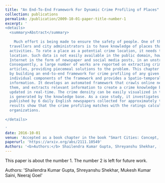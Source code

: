 ```yaml
---
title: "An End-To-End Framework For Dynamic Crime Profiling of Places"
collection: publications
permalink: /publication/2009-10-01-paper-title-number-1
excerpt: ' 
<details> 
  <summary>Abstract</summary>
  
    Much effort is being made to ensure the safety of people. One of the main requirements of
  travellers and city administrators is to have knowledge of places that are more prone to criminal
  activities. To rate a place as a potential crime location, it needs the past crime history at that
  location. Such data is not easily available in the public domain, however, it floats around on the
  Internet in the form of newspaper and social media posts, in an unstructured manner though.
  Consequently, a large number of works are reported on extracting crime information from news
  articles, providing piecemeal solutions to the problem. This chapter complements these works
  by building an end-to-end framework for crime profiling of any given location/area. It customizes
  individual components of the framework and provides a Spatio-temporal integration of crime
  information. It develops an automated framework that crawls online news articles, analyzes
  them, and extracts relevant information to create a crime knowledge base that gets dynamically
  updated in real-time. The crime density can be easily visualized in the form of a heat map which
  is generated by the knowledge base. As a case study, it investigates 345448 news articles
  published by 6 daily English newspapers collected for approximately two years. Experimental
  results show that the crime profiling matches with the ratings calculated manually by various
  organizations.
  
</details>

'
date: 2016-10-01
venue: 'Accepted as a book chapter in the book "Smart Cities: Concept, Practices, and Applications" at CRC Taylor and Francis, Publication <br> [<a href="https://github.com/shreyanshu007/Crime-Analysis-BTP">Code</a>]'
paperurl: 'https://arxiv.org/abs/2111.10549'
Authors: '<b>Authors:</b> Shailendra Kumar Gupta, Shreyanshu Shekhar, [Mukesh Kumar Saini](https://cse.iitrpr.ac.in/mukesh/), [Neeraj Goel](https://sites.google.com/view/neerajgoel)'
---
```

This paper is about the number 1. The number 2 is left for future work.

Authors: 'Shailendra Kumar Gupta, Shreyanshu Shekhar, Mukesh Kumar Saini, Neeraj Goel'
